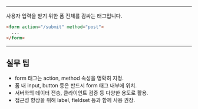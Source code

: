 
---

사용자 입력을 받기 위한 폼 전체를 감싸는 태그입니다.

```html
<form action="/submit" method="post">
  ...
</form>
```

---

## 실무 팁
- form 태그는 action, method 속성을 명확히 지정.
- 폼 내 input, button 등은 반드시 form 태그 내부에 위치.
- 서버와의 데이터 전송, 클라이언트 검증 등 다양한 용도로 활용.
- 접근성 향상을 위해 label, fieldset 등과 함께 사용 권장.
